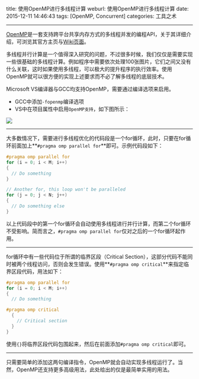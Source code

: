 title: 使用OpenMP进行多线程计算
weburl: 使用OpenMP进行多线程计算
date: 2015-12-11 14:46:43
tags: [OpenMP, Concurrent]
categories: 工具之术

---

[OpenMP](http://openmp.org/)是一套支持跨平台共享内存方式的多线程并发的编程API，关于其详细介绍，可浏览其官方主页与[Wiki页面](https://zh.wikipedia.org/wiki/OpenMP)。

多线程并行计算是一个值得深入研究的问题，不过很多时候，我们仅仅是需要实现一些很基础的多线程计算。例如程序中需要依次处理100张图片，它们之间又没有什么关联，这时如果使用多线程，可以极大的提升程序的执行效率。使用OpenMP就可以很方便的实现上述要求而不必了解多线程的底层技术。

<!--more-->

Microsoft VS编译器与GCC均支持OpenMP，需要通过编译选项来启用。
- GCC中添加`-fopenmp`编译选项
- VS中在项目属性中启用`OpenMP支持`，如下图所示：

![](https://img.gaomf.cn/C20151211153251.png)

----------

大多数情况下，需要进行多线程优化的代码段是一个for循环，此时，只要在for循环前面加上**`#pragma omp parallel for`**即可。示例代码段如下：
```C
#pragma omp parallel for
for (i = 0; i < M; i++)
{
  // Do something
}

// Another for, this loop won't be paralleled
for (j = 0; j < N; j++)
{
  // Do something else
}
```
以上代码段中的第一个for循环会自动使用多线程进行并行计算，而第二个for循环不受影响。简而言之，`#pragma omp parallel for`仅对之后的一个for循环起作用。

----------

for循环中有一些代码位于所谓的临界区段（Critical Section），这部分代码不能同时被两个线程访问，否则会发生错误。使用**`#pragma omp critical`**来指定临界区段代码，用法如下：
```C
#pragma omp parallel for
for (i = 0; i < M; i++)
{
  // Do something

#pragma omp critical
  {
    // Critical section
  }
}
```
使用`{}`将临界区段代码包围起来，然后在前面添加`#pragma omp critical`即可。

----------

只需要简单的添加这两句编译指令，OpenMP就会自动实现多线程运行了。当然，OpenMP还支持更多高级用法，此处给出的仅是最简单实用的用法。
